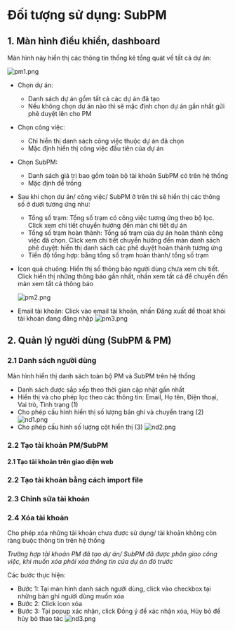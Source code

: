 # Đối tượng sử dụng: SubPM
## 1. Màn hình điều khiển, dashboard
Màn hình này hiển thị các thông tin thống kê tổng quát về tất cả dự án:

  ![pm1.png](/img/pm/pm1.png)
-	Chọn dự án:
    - Danh sách dự án gồm tất cả các dự án đã tạo
    - Nếu không chọn dự án nào thì sẽ mặc định chọn dự án gần nhất gửi phê duyệt lên cho PM
-	Chọn công việc:
    - Chỉ hiển thị danh sách công việc thuộc dự án đã chọn
    - Mặc định hiển thị công việc đầu tiên của dự án
- Chọn SubPM:
    - Danh sách giá trị bao gồm toàn bộ tài khoản SubPM có trên hệ thống
    - Mặc định để trống
- Sau khi chọn dự án/ công việc/ SubPM ở trên thì sẽ hiển thị các thông số ở dưới tương ứng như:
    - Tổng số trạm: Tổng số trạm có công việc tương ứng theo bộ lọc. Click xem chi tiết chuyển hướng đến màn chi tiết dự án
    - Tổng số trạm hoàn thành: Tổng số trạm của dự án hoàn thành công việc đã chọn. Click xem chi tiết chuyển hướng đến màn danh sách phê duyệt: hiển thị danh sách các phê duyệt hoàn thành tương ứng
    - Tiến độ tổng hợp: bằng tổng số trạm hoàn thành/ tổng số trạm
- Icon quả chuông: Hiển thị số thông báo người dùng chưa xem chi tiết. Click hiển thị những thông báo gần nhất, nhấn xem tất cả để chuyển đến màn xem tất cả thông báo

  ![pm2.png](/img/pm/pm2.png)
- Email tài khoản: Click vào email tài khoản, nhấn Đăng xuất để thoát khỏi tài khoản đang đăng nhập
  ![pm3.png](/img/pm/pm3.png)

## 2. Quản lý người dùng  (SubPM & PM)
### 2.1 Danh sách người dùng
Màn hình hiển thị danh sách toàn bộ PM và SubPM trên hệ thống
- Danh sách được sắp xếp theo thời gian cập nhật gần nhất
- Hiển thị và cho phép lọc theo các thông tin: Email, Họ tên, Điện thoại, Vai trò, Tình trạng (1)
- Cho phép cấu hình hiển thị số lượng bản ghi và chuyển trang (2)
  ![nd1.png](/img/pm/nd1.png)
- Cho phép cấu hình số lượng cột hiển thị (3)
  ![nd2.png](/img/pm/nd2.png)

### 2.2 Tạo tài khoản PM/SubPM
#### 2.1 Tạo tài khoản trên giao diện web

### 2.2 Tạo tài khoản bằng cách import file

### 2.3 Chỉnh sửa tài khoản


### 2.4 Xóa tài khoản
Cho phép xóa những tài khoản chưa được sử dụng/ tài khoản không còn ràng buộc thông tin trên hệ thống

*Trường hợp tài khoản PM đã tạo dự án/ SubPM đã được phân giao công việc, khi muốn xóa phải xóa thông tin của dự án đó trước*

Các bước thực hiện:
- Bước 1: Tại màn hình danh sách người dùng, click vào checkbox tại những bản ghi người dùng muốn xóa
- Bước 2: Click icon xóa
- Bước 3: Tại popup xác nhận, click Đồng ý để xác nhận xóa, Hủy bỏ để hủy bỏ thao tác
  ![nd3.png](/img/pm/nd3.png)
